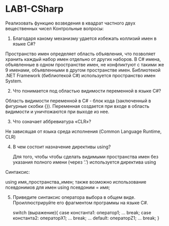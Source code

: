 # LAB1-CSharp
Реализовать функцию возведения в квадрат частного двух вещественных чисел
Контрольные вопросы:
1) Благодаря какому механизму удается избежать коллизий имен в языке C#?

  Пространство имен определяет область объявления, что позволяет
хранить каждый набор имен отдельно от других наборов. В С# имена,
объявленные в одном пространстве имен, не конфликтуют с такими же
9
именами, объявленными в другом пространстве имен. Библиотекой .NET
Framework (библиотекой С#) используется пространство имен System.

2) Что понимается под областью видимости переменной в языке C#?

  Область видимости переменной в C# - блок кода (заключенный в
  фигурные скобки {}). Переменная создается при входе в область видимости и
  уничтожаются при выходе из нее.
  
3) Что означает аббревиатура «CLR»?

  Не зависящая от языка среда
  исполнения (Common Language Runtime, CLR)
  
4) В чем состоит назначение директивы using?
    
    Для того, чтобы чтобы сделать видимыми пространства имен без
указания полного имени (через ‘.’) используется директива using

Синтаксис:

using имя_пространства_имен;
также возможно использование псевдонимов для имен
using псевдоним = имя;

5) Приведите синтаксис оператора выбора в общем виде.
   Проиллюстрируйте его фрагментом программы на языке C#.
   
   switch (выражение){
      case константа1:
      оператор1;
      …
      break;
      case константа2:
      операторX1;
      …
      break;
      …
      default:
      операторZ1;
      …
      break;
  }
